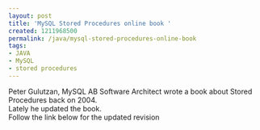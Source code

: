 ```yaml
---
layout: post
title: 'MySQL Stored Procedures online book '
created: 1211968500
permalink: /java/mysql-stored-procedures-online-book
tags:
- JAVA
- MySQL
- stored procedures
---
```

<p><span class="thmr_call" id="thmr_42"><span class="thmr_call" id="thmr_6">Peter Gulutzan, MySQL AB Software Architect wrote a book about Stored Procedures back on 2004.<br />Lately he updated the book.<br />Follow the link below for the updated revision</span></span></p>
